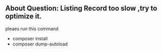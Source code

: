 
## About Question: Listing Record too slow ,try to optimize it.


pleaes run this command

- composer install
- composer dump-autoload

 
